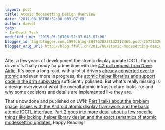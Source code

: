```yaml
---
layout: post
title: Atomic Modesetting Design Overview
date: '2015-08-16T06:52:00.003-07:00'
author: danvet
tags:
- In-Depth Tech
modified_time: '2015-08-16T06:52:37.045-07:00'
blogger_id: tag:blogger.com,1999:blog-8047628228132312466.post-2572132837736503140
blogger_orig_url: http://blog.ffwll.ch/2015/08/atomic-modesetting-design-overview.html
---
```


After a few years of development the atomic display update IOCTL for drm drivers is finally ready for prime time with the <a href="http://mid.mail-archive.com/alpine.DEB.2.00.1506260158440.13786@skynet.skynet.ie">4.2 pull request from Dave Airlie</a>. It's been a long road, with a lot of drivers <a href="http://blog.ffwll.ch/2014/11/atomic-modeset-support-for-kms-drivers.html">already converted over to atomic</a> and even more in progress, the <a href="http://blog.ffwll.ch/2015/01/update-for-atomic-display-updates.html">atomic helper libraries and support code in the drm subsystem</a> sufficiently polished. But what's really missing is a design overview of what the overall atomic infrastructure looks like and why some decisions and details are implemented like they are.



That's now done and published on LWN: <a href="https://lwn.net/Articles/653071/">Part 1 talks about the problem space, issues with the Android atomic display framework and the basic atomic IOCTL interface.</a> <a href="https://lwn.net/Articles/653466/">Part 2 goes into more detail about a few specific things like locking, helper library design and the exact semantics of atomic modessetting updates.</a> Happy Reading! 